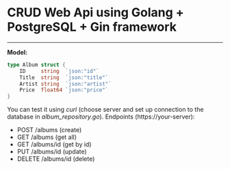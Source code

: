 # CRUD Web Api using Golang + PostgreSQL + Gin framework
---
**Model:**
```go
type Album struct {
	ID     string  `json:"id"`
	Title  string  `json:"title"`
	Artist string  `json:"artist"`
	Price  float64 `json:"price"`
}
```

You can test it using _curl_ (choose server and set up connection to the database in _album_repository.go_).
Endpoints (https://your-server):
- POST /albums (create)
- GET /albums (get all)
- GET /albums/id  (get by id)
- PUT /albums/id (update)
- DELETE /albums/id (delete)